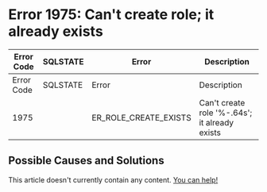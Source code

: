 
# Error 1975: Can't create role; it already exists


| Error Code | SQLSTATE | Error | Description |
| --- | --- | --- | --- |
| Error Code | SQLSTATE | Error | Description |
| 1975 |  | ER_ROLE_CREATE_EXISTS | Can't create role '%-.64s'; it already exists |




## Possible Causes and Solutions


This article doesn't currently contain any content. [You can help!](/en/writing-and-editing-knowledge-base-articles/)

